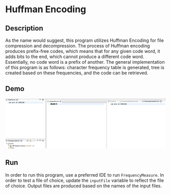 # Huffman Encoding

## Description
As the name would suggest, this program utilizes Huffman Encoding for file compression and decompression.
The process of Huffman encoding produces prefix-free codes, which means that for any given code word, it adds bits to the end, which cannot produce a different code word. Essentially, no code word is a prefix of another.
The general implementation of this program is as follows: character frequency table is generated, tree is created based on these frequencies, and the code can be retrieved.

## Demo
![Test-case](./test-case.png)

## Run
In order to run this program, use a preferred IDE to run `FrequencyMeasure`. In order to test a file of choice, update the `inputFile` variable to reflect the file of choice. Output files are produced based on the names of the input files.
